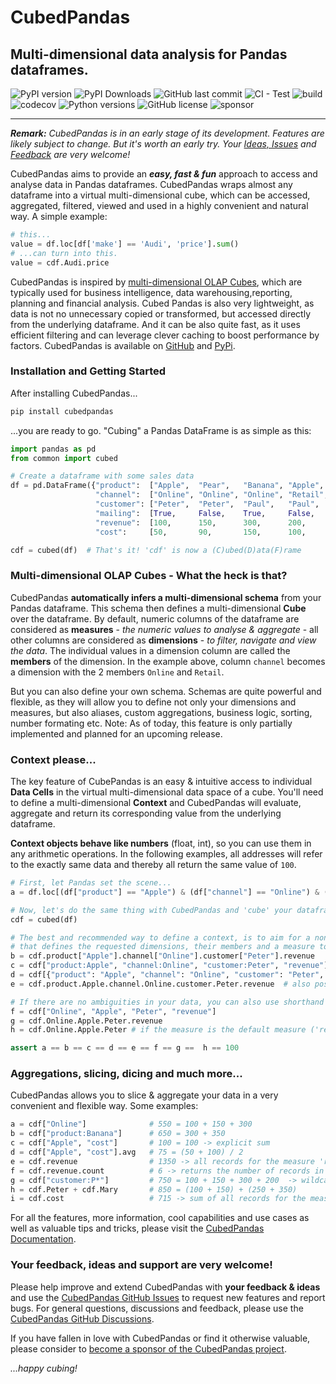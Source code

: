 # CubedPandas 

## Multi-dimensional data analysis for Pandas dataframes.

![PyPI version](https://badge.fury.io/py/cubedpandas.svg)
![PyPI Downloads](https://img.shields.io/pypi/dm/cubedpandas.svg?label=PyPI%20downloads)
![GitHub last commit](https://img.shields.io/github/last-commit/Zeutschler/cubedpandas)
![CI - Test](https://github.com/pandas-dev/pandas/actions/workflows/unit-tests.yml/badge.svg)
![build](https://img.shields.io/github/actions/workflow/status/zeutschler/cubedpandas/python-package.yml)
![codecov](https://codecov.io/github/Zeutschler/cubedpandas/graph/badge.svg?token=B12O0B6F10)
![Python versions](https://img.shields.io/pypi/pyversions/cubedpandas)
![GitHub license](https://img.shields.io/github/license/Zeutschler/cubedpandas)
![sponsor](https://img.shields.io/github/sponsors/zeutschler)

-----------------

***Remark:*** *CubedPandas is in an early stage of its development. Features are likely subject to change. 
But it's worth an early try. Your [Ideas, Issues](https://github.com/Zeutschler/cubedpandas/issues) and 
[Feedback](https://github.com/Zeutschler/cubedpandas/discussions) are very welcome!*

CubedPandas aims to provide an ***easy, fast & fun*** approach to access and analyse data in Pandas dataframes. 
CubedPandas wraps almost any dataframe into a virtual multi-dimensional cube, which can be accessed, 
aggregated, filtered, viewed and used in a highly convenient and natural way. A simple example: 

```python
# this...
value = df.loc[df['make'] == 'Audi', 'price'].sum()
# ...can turn into this.
value = cdf.Audi.price
```

CubedPandas is inspired by [multi-dimensional OLAP Cubes](https://en.wikipedia.org/wiki/Online_analytical_processing), 
which are typically used for business intelligence, data warehousing,reporting, planning and financial analysis.
Cubed Pandas is also very lightweight, as data is not no unnecessary copied or transformed, but accessed directly 
from the underlying dataframe. And it can be also quite fast, as it uses efficient filtering and can leverage
clever caching to boost performance by factors. CubedPandas is available on [GitHub](https://github.com/Zeutschler/cubedpandas) and [PyPi](https://pypi.org/project/cubedpandas/). 

### Installation and Getting Started

After installing CubedPandas...

```bash
pip install cubedpandas
```

...you are ready to go. "Cubing" a Pandas DataFrame is as simple as this:


```python
import pandas as pd
from common import cubed

# Create a dataframe with some sales data
df = pd.DataFrame({"product":  ["Apple",  "Pear",   "Banana", "Apple",  "Pear",   "Banana"],
                   "channel":  ["Online", "Online", "Online", "Retail", "Retail", "Retail"],
                   "customer": ["Peter",  "Peter",  "Paul",   "Paul",   "Mary",   "Mary"  ],
                   "mailing":  [True,     False,    True,     False,    True,     False   ],
                   "revenue":  [100,      150,      300,      200,      250,      350     ],
                   "cost":     [50,       90,       150,      100,      150,      175     ]})

cdf = cubed(df)  # That's it! 'cdf' is now a (C)ubed(D)ata(F)rame
```

### Multi-dimensional OLAP Cubes - What the heck is that?
CubedPandas **automatically infers a multi-dimensional schema** from your Pandas dataframe. This schema 
then defines a multi-dimensional **Cube** over the dataframe. By default, numeric columns of the dataframe 
are considered as **measures** - *the numeric values to analyse & aggregate* - all other columns are 
considered as **dimensions** - *to filter, navigate and view the data*. The individual values in a 
dimension column are called the **members** of the dimension. In the example above, column `channel` 
becomes a dimension with the 2 members `Online` and `Retail`.

But you can also define your own schema. Schemas are quite powerful and flexible, as they will allow 
you to define not only your dimensions and measures, but also aliases, custom aggregations, business logic, 
sorting, number formating etc. Note: As of today, this feature is only partially implemented and planned 
for an upcoming release.

### Context please...
The key feature of CubePandas is an easy & intuitive access to individual **Data Cells** in 
the virtual multi-dimensional data space of a cube. You'll need to define a multi-dimensional **Context** and 
CubedPandas will evaluate, aggregate and return its corresponding value from the underlying dataframe.

**Context objects behave like numbers** (float, int), so you can use them in any arithmetic operations. In the 
following examples, all addresses will refer to the exactly same data and thereby all return the same 
value of `100`. 

```python
# First, let Pandas set the scene...
a = df.loc[(df["product"] == "Apple") & (df["channel"] == "Online") & (df["customer"] == "Peter"), "revenue"].sum()

# Now, let's do the same thing with CubedPandas and 'cube' your dataframe...
cdf = cubed(df)

# The best and recommended way to define a context, is to aim for a non-ambiguous context 
# that defines the requested dimensions, their members and a measure to be returned.
b = cdf.product["Apple"].channel["Online"].customer["Peter"].revenue    # optimal way, best readability
c = cdf["product:Apple", "channel:Online", "customer:Peter", "revenue"] # as a list or tuple
d = cdf[{"product": "Apple", "channel": "Online", "customer": "Peter", "measure": "revenue"}] # as a dictionary 
e = cdf.product.Apple.channel.Online.customer.Peter.revenue  # also possible, if member names are Python-compliant

# If there are no ambiguities in your data, you can also use shorthand contexts
f = cdf["Online", "Apple", "Peter", "revenue"]
g = cdf.Online.Apple.Peter.revenue
h = cdf.Online.Apple.Peter # if the measure is the default measure ('revenue' is), it can be omitted

assert a == b == c == d == e == f == g ==  h == 100
```

### Aggregations, slicing, dicing and much more...

CubedPandas allows you to slice & aggregate your data in a very convenient and flexible way. Some examples:

```python
a = cdf["Online"]              # 550 = 100 + 150 + 300
b = cdf["product:Banana"]      # 650 = 300 + 350
c = cdf["Apple", "cost"]       # 100 = 100 -> explicit sum
d = cdf["Apple", "cost"].avg   # 75 = (50 + 100) / 2
e = cdf.revenue                # 1350 -> all records for the measure 'revenue' 
f = cdf.revenue.count          # 6 -> returns the number of records in the cube
g = cdf["customer:P*"]         # 750 = 100 + 150 + 300 + 200  -> wildcard search for Peter and Paul
h = cdf.Peter + cdf.Mary       # 850 = (100 + 150) + (250 + 350)
i = cdf.cost                   # 715 -> sum of all records for the measure 'cost'
```

For all the features, more information, cool capabilities and use cases as well as valuable tips and tricks, 
please visit the [CubedPandas Documentation](https://zeutschler.github.io/cubedpandas/).


### Your feedback, ideas and support are very welcome!
Please help improve and extend CubedPandas with **your feedback & ideas** and use the 
[CubedPandas GitHub Issues](https://github.com/Zeutschler/cubedpandas/issues) to request new features and report bugs. 
For general questions, discussions and feedback, please use the 
[CubedPandas GitHub Discussions](https://github.com/Zeutschler/cubedpandas/discussions).

If you have fallen in love with CubedPandas or find it otherwise valuable, 
please consider to [become a sponsor of the CubedPandas project](https://github.com/sponsors/Zeutschler).

*...happy cubing!*
